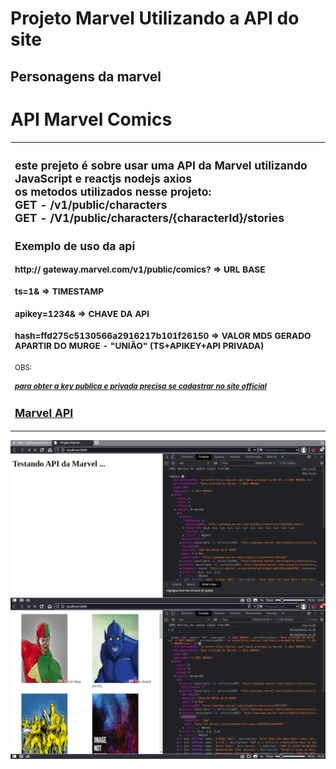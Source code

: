 # Projeto Marvel Utilizando a API do site 

## Personagens da marvel

# API Marvel Comics

<table>
    <tr>
        <td>
        <sub>
       	 	<h2>
 	                este prejeto é sobre usar uma API da Marvel utilizando JavaScript e reactjs nodejs axios</br>
		os metodos utilizados nesse projeto:</br>
		GET - /v1/public/characters </br>
			GET - /V1/public/characters/{characterId}/stories</br>
			<h2>Exemplo de uso da api</h2>
			<h3>http:// gateway.marvel.com/v1/public/comics? => URL BASE</h3>
	                <h3>ts=1& => TIMESTAMP</h3>
			<h3>apikey=1234& => CHAVE DA API</h3>
			<h3>hash=ffd275c5130566a2916217b101f26150 => VALOR MD5 GERADO APARTIR DO MURGE - "UNIÃO" (TS+APIKEY+API PRIVADA)</h3>
			<span>OBS:  </span><h5><a href="https://developer.marvel.com/account">para obter a key publica e privada precisa se cadastrar no site official</h5></a>
       	 	</h2>
		<h2><a href="https://developer.marvel.com/docs">Marvel API</a></h2>
        </sub>
        </td>
    </tr>
</table>
				
<img src="src/img/code.png" alt="Markdown Monster icon" style="float: left; margin-right: 10px;" />
<img src="src/img/code2.png" alt="Markdown Monster icon" style="float: left; margin-right: 10px;" />



